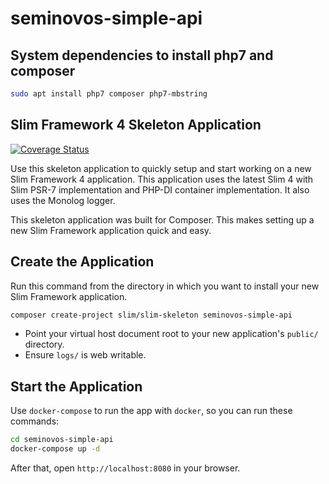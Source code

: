 # seminovos-simple-api

## System dependencies to install php7 and composer

```sh
sudo apt install php7 composer php7-mbstring
```

## Slim Framework 4 Skeleton Application

[![Coverage Status](https://coveralls.io/repos/github/slimphp/Slim-Skeleton/badge.svg?branch=master)](https://coveralls.io/github/slimphp/Slim-Skeleton?branch=master)

Use this skeleton application to quickly setup and start working on a new Slim Framework 4 application. This application uses the latest Slim 4 with Slim PSR-7 implementation and PHP-DI container implementation. It also uses the Monolog logger.

This skeleton application was built for Composer. This makes setting up a new Slim Framework application quick and easy.

## Create the Application

Run this command from the directory in which you want to install your new Slim Framework application.

```bash
composer create-project slim/slim-skeleton seminovos-simple-api
```

* Point your virtual host document root to your new application's `public/` directory.
* Ensure `logs/` is web writable.

## Start the Application

Use `docker-compose` to run the app with `docker`, so you can run these commands:

```bash
cd seminovos-simple-api
docker-compose up -d
```

After that, open `http://localhost:8080` in your browser.
